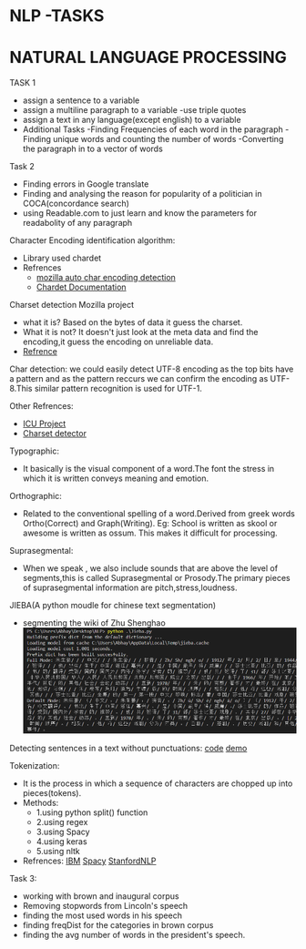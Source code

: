 
# NLP -TASKS


# NATURAL LANGUAGE PROCESSING

TASK 1 

  - assign a sentence to a variable
  - assign a multiline paragraph to a variable -use triple quotes
  - assign a text in any language(except english) to a variable
  - Additional Tasks
     -Finding Frequencies of each word in the paragraph
     -Finding unique words and counting the number of words
     -Converting the paragraph in to a vector of words


Task 2
  - Finding errors in Google translate
  - Finding and analysing the reason for popularity of a politician in COCA(concordance search)
  - using Readable.com to just learn and know the parameters for readabolity of any paragraph

Character Encoding identification algorithm:
  - Library used chardet
  - Refrences
    - [mozilla auto char encoding detection](https://www-archive.mozilla.org/projects/intl/universalcharsetdetection)
    - [Chardet Documentation](https://chardet.readthedocs.io/en/latest/index.html)


Charset detection Mozilla project 
  - what it is?
    Based on the bytes of data it guess the charset.
  - What it is not?
    It doesn't just look at the meta data and find the encoding,it guess the encoding on unreliable data.
  - [Refrence](https://www-archive.mozilla.org/projects/intl/chardet.html)
      
Char detection:
we could easily detect UTF-8 encoding as the top bits have a pattern and as the pattern reccurs we can confirm the encoding as UTF-8.This similar pattern recognition is used for UTF-1.
    
Other Refrences:
  - [ICU Project](http://site.icu-project.org/)
  - [Charset detector](https://unicode-org.github.io/icu-docs/apidoc/released/icu4j/com/ibm/icu/text/CharsetDetector.html)
      



Typographic:
  - It basically is the visual component of a word.The font the stress in which it is written conveys meaning and emotion.

Orthographic:
  - Related to the conventional spelling of a word.Derived from greek words Ortho(Correct) and Graph(Writing).
    Eg: School is written as skool or awesome is written as ossum.
    This makes it difficult for processing.

Suprasegmental:
  - When we speak , we also include sounds that are above the level of segments,this is called Suprasegmental or Prosody.The primary     pieces of suprasegmental information are pitch,stress,loudness.


JIEBA(A python moudle for chinese text segmentation)
  - segmenting the wiki of Zhu Shenghao
    ![Output](./out/jieba.png?raw=true "Output of segmentation of text using jieba")

Detecting sentences in a text without punctuations:
  [code](https://github.com/ottokart/punctuator2)
  [demo](http://bark.phon.ioc.ee/punctuator)



Tokenization:
  - It is the process in which a sequence of characters are chopped up into pieces(tokens).
  - Methods:
    - 1.using python split() function
    - 2.using regex
    - 3.using Spacy
    - 4.using keras
    -  5.using nltk
  - Refrences:
    [IBM](https://www.ibm.com/developerworks/community/blogs/nlp/entry/tokenization?lang=en)
    [Spacy](https://spacy.io/api/tokenizer)
    [StanfordNLP](https://nlp.stanford.edu/IR-book/html/htmledition/tokenization-1.html)

Task 3:
  - working with brown and inaugural corpus
  - Removing stopwords from Lincoln's speech
  - finding the most used words in his speech
  - finding freqDist for the categories in brown corpus
  - finding the avg number of words in the president's speech.

